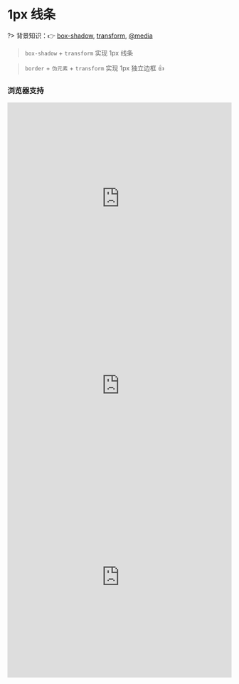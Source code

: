 
# 1px 线条

?> 背景知识：:point_right: [box-shadow](https://developer.mozilla.org/zh-CN/docs/Web/CSS/box-shadow), [transform](https://developer.mozilla.org/zh-CN/docs/Web/CSS/transform), [@media](https://developer.mozilla.org/zh-CN/docs/Web/CSS/@media)

> `box-shadow` + `transform` 实现 1px 线条

<vuep template="#one-pixel-line"></vuep>

<script v-pre type="text/x-template" id="one-pixel-line">
<style>
  main {
    width: 100%;
    padding: 52px 29px;
    display: flex;
    justify-content: center;
  }
  span.one-pixel-line {
    width: 229px;
    position: relative;
  }
  span.one-pixel-line::after {
    content: '';
    width: 229px;
    position: absolute;
    bottom: 0; left: 0;
    box-shadow: 0 0 0 1px #b4a078;
    transform-origin: 0 bottom;
    transform: scaleY(.5) translateZ(0);
  }
  @media (min-resolution: 2dppx) {
    span.one-pixel-line.shadow::after {
      box-shadow: 0 0 0 .5px #b4a078;
    }
  }
  @media (min-resolution: 3dppx) {
    span.one-pixel-line.shadow::after {
      box-shadow: 0 0 0 .333333px #b4a078;
    }
  }
</style>
<template>
  <main class="main">
    <span class="one-pixel-line shadow"></span>
  </main>
</template>
<script>
</script>
</script>

> `border` + `伪元素` + `transform` 实现 1px 独立边框 :thumbsup:

<vuep template="#one-pixel-line-border"></vuep>

<script v-pre type="text/x-template" id="one-pixel-line-border">
<style>
  main {
    width: 100%;
    padding: 52px 29px;
    display: flex;
    justify-content: center;
  }
  span.one-pixel-line {
    display: block;
    width: 229px; height: 229px;
    position: relative;
  }
  span.one-pixel-line.right, span.one-pixel-line.bottom, span.one-pixel-line.left {
    margin-left: -229px;
  }
  span.one-pixel-line::before, span.one-pixel-line::after {
    content: "";
    display: block;
    position: absolute;
    transform-origin: 0 0;
  }
  /* top line */
  span.one-pixel-line.top::before {
    width: 100%;
    top: 0; left: 0;
    border-top: 1px solid #b4a078;
    transform-origin: 0 top;
  }
  @media (min-resolution: 2dppx) {
    span.one-pixel-line.top::before {
      width: 200%;
      transform: scale(.5) translateZ(0);
    }
  }
  @media (min-resolution: 3dppx) {
    span.one-pixel-line.top::before {
      width: 300%;
      transform: scale(.333333) translateZ(0);
    }
  }
  /* right line */
  span.one-pixel-line.right::after {
    height: 100%;
    top: 0; right: 0;
    border-right: 1px solid #b4a078;
    transform-origin: right 0;
  }
  @media (min-resolution: 2dppx) {
    span.one-pixel-line.right::after {
      height: 200%;
      transform: scale(.5) translateZ(0);
    }
  }
  @media (min-resolution: 3dppx) {
    span.one-pixel-line.right::after {
      height: 300%;
      transform: scale(.333333) translateZ(0);
    }
  }
  /* bottom line */
  span.one-pixel-line.bottom::after {
    width: 100%;
    bottom: 0; left: 0;
    border-bottom: 1px solid #b4a078;
    transform-origin: 0 bottom;
  }
  @media (min-resolution: 2dppx) {
    span.one-pixel-line.bottom::after {
      width: 200%;
      transform: scale(.5) translateZ(0);
    }
  }
  @media (min-resolution: 3dppx) {
    span.one-pixel-line.bottom::after {
      width: 300%;
      transform: scale(.333333) translateZ(0);
    }
  }
  /* left line */
  span.one-pixel-line.left::before {
    width: 100%;
    top: 0; left: 0;
    border-left: 1px solid #b4a078;
    transform-origin: 0 left;
  }
  @media (min-resolution: 2dppx) {
    span.one-pixel-line.left::before {s
      height: 200%;
      transform: scale(.5) translateZ(0);
    }
  }
  @media (min-resolution: 3dppx) {
    span.one-pixel-line.left::before {
      height: 300%;
      transform: scale(.333333) translateZ(0);
    }
  }
</style>
<template>
  <main class="main">
    <span class="one-pixel-line top"></span>
    <span class="one-pixel-line right"></span>
    <span class="one-pixel-line bottom"></span>
    <span class="one-pixel-line left"></span>
  </main>
</template>
<script>
</script>
</script>

### 浏览器支持

<iframe src="https://caniuse.bitsofco.de/embed/index.html?feat=css-media-resolution&amp;periods=future_1,current,past_1,past_2,past_3&amp;accessible-colours=false" frameborder="0" width="100%" height="432px"></iframe>

<iframe src="https://caniuse.bitsofco.de/embed/index.html?feat=css-boxshadow&amp;periods=future_1,current,past_1,past_2,past_3&amp;accessible-colours=false" frameborder="0" width="100%" height="409px"></iframe>

<iframe src="https://caniuse.bitsofco.de/embed/index.html?feat=transforms3d&amp;periods=future_1,current,past_1,past_2,past_3&amp;accessible-colours=false" frameborder="0" width="100%" height="453px"></iframe>
